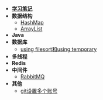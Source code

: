 - [**学习笔记**](README.md)
- **数据结构**
  - [HashMap](数据结构/HashMap/README.md)
  - [ArrayList](数据结构/ArrayList/README.md)
- **Java**
- **数据库**
  - [using filesort和using temporary](数据库/文件排序和临时表/README.md)
- **多线程**
- **Redis**
- **中间件**
  - [RabbitMQ](中间件/RabbitMQ/README.md)
- **其他**
  - [git设置多个账号](其他/git设置多个账号/README.md)



